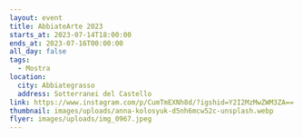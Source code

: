 ```yaml
---
layout: event
title: AbbiateArte 2023
starts_at: 2023-07-14T18:00:00
ends_at: 2023-07-16T00:00:00
all_day: false
tags:
  - Mostra
location:
  city: Abbiategrasso
  address: Sotterranei del Castello
link: https://www.instagram.com/p/CumTmEXNh8d/?igshid=Y2I2MzMwZWM3ZA==
thumbnail: images/uploads/anna-kolosyuk-d5nh6mcw52c-unsplash.webp
flyer: images/uploads/img_0967.jpeg
---
```

